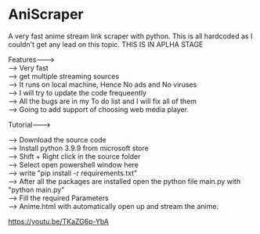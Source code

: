 # AniScraper
A very fast anime stream link scraper with python. This is all hardcoded as I couldn't get any lead on this topic. 
THIS IS IN APLHA STAGE

Features--->  
--> Very fast  
--> get multiple streaming sources  
--> It runs on local machine, Hence No ads and No viruses  
--> I will try to update the code frequeently   
--> All the bugs are in my To do list and I will fix all of them    
--> Going to add support of choosing web media player.     

 
Tutorial--->    

--> Download the source code    
--> Install python 3.9.9 from microsoft store    
--> Shift + Right click in the source folder    
--> Select open powershell window here   
--> write "pip install -r requirements.txt"   
--> After all the packages are installed open the python file main.py with "python main.py"   
--> Fill the required Parameters    
--> Anime.html with automatically open up and stream the anime.   


https://youtu.be/TKaZG6p-YbA
